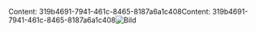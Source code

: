 <span data-ttu-id="fec83-101">Content: 319b4691-7941-461c-8465-8187a6a1c408</span><span class="sxs-lookup"><span data-stu-id="fec83-101">Content: 319b4691-7941-461c-8465-8187a6a1c408</span></span>![Bild](d29324e4-786a-4b7a-8e08-4bde6d21225c.png)
